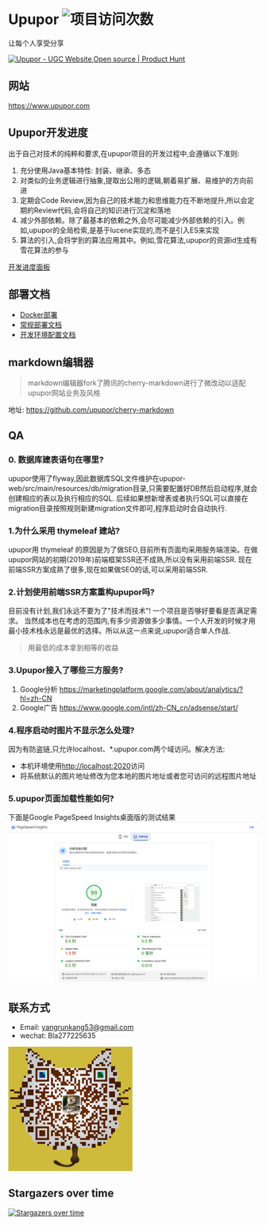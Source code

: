 # Upupor ![项目访问次数](https://visitor-badge.glitch.me/badge?page_id=github_yangrunkang_upupor)
让每个人享受分享

<a href="https://www.producthunt.com/posts/upupor?utm_source=badge-featured&utm_medium=badge&utm_souce=badge-upupor" target="_blank"><img src="https://api.producthunt.com/widgets/embed-image/v1/featured.svg?post_id=327650&theme=dark" alt="Upupor - UGC Website,Open source | Product Hunt" style="width: 250px; height: 54px;" width="250" height="54" /></a>

## 网站
https://www.upupor.com

## Upupor开发进度
出于自己对技术的纯粹和要求,在upupor项目的开发过程中,会遵循以下准则:
1. 充分使用Java基本特性: 封装、继承、多态
2. 对类似的业务逻辑进行抽象,提取出公用的逻辑,朝着易扩展、易维护的方向前进
3. 定期会Code Review,因为自己的技术能力和思维能力在不断地提升,所以会定期的Review代码,会将自己的知识进行沉淀和落地
4. 减少外部依赖。除了最基本的依赖之外,会尽可能减少外部依赖的引入。例如,upupor的全局检索,是基于lucene实现的,而不是引入ES来实现
5. 算法的引入,会将学到的算法应用其中。例如,雪花算法,upupor的资源id生成有雪花算法的参与

[开发进度面板](https://github.com/users/yangrunkang/projects/1)

## 部署文档
- [Docker部署](docs/deploy/docker部署文档.md)
- [常规部署文档](docs/deploy/常规部署文档.md)
- [开发环境配置文档](docs/deploy/开发环境配置文档.md)

## markdown编辑器
> markdown编辑器fork了腾讯的cherry-markdown进行了微改动以适配upupor网站业务及风格

地址:
https://github.com/upupor/cherry-markdown

## QA
### 0. 数据库建表语句在哪里?
upupor使用了flyway,因此数据库SQL文件维护在upupor-web/src/main/resources/db/migration目录,只需要配置好DB然后启动程序,就会创建相应的表以及执行相应的SQL.
后续如果想新增表或者执行SQL可以直接在migration目录按照规则新建migration文件即可,程序启动时会自动执行.

### 1.为什么采用 thymeleaf 建站?
upupor用 thymeleaf 的原因是为了做SEO,目前所有页面均采用服务端渲染。在做upupor网站的初期(2019年)前端框架SSR还不成熟,所以没有采用前端SSR.
现在前端SSR方案成熟了很多,现在如果做SEO的话,可以采用前端SSR.

### 2.计划使用前端SSR方案重构upupor吗?
目前没有计划,我们永远不要为了"技术而技术"! 一个项目是否够好要看是否满足需求。
当然成本也在考虑的范围内,有多少资源做多少事情。一个人开发的时候才用最小技术栈永远是最优的选择。所以从这一点来说,upupor适合单人作战.
> 用最低的成本拿到相等的收益

### 3.Upupor接入了哪些三方服务?
1. Google分析 https://marketingplatform.google.com/about/analytics/?hl=zh-CN
2. Google广告 https://www.google.com/intl/zh-CN_cn/adsense/start/

### 4.程序启动时图片不显示怎么处理?
因为有防盗链,只允许localhost、*.upupor.com两个域访问。解决方法:
- 本机环境使用[http://localhost:2020](http://localhost:2020)访问
- 将系统默认的图片地址修改为您本地的图片地址或者您可访问的远程图片地址

### 5.upupor页面加载性能如何?
下面是Google PageSpeed Insights桌面版的测试结果
![PageSpeed Insights性能测试](docs/insight.png)

## 联系方式
- Email: yangrunkang53@gmail.com
- wechat: Bla277225635

<img src="docs/wechat.jpg" width="250px" height="250px" alt="微信">

## Stargazers over time
[![Stargazers over time](https://starchart.cc/yangrunkang/upupor.svg)](https://starchart.cc/yangrunkang/upupor)
